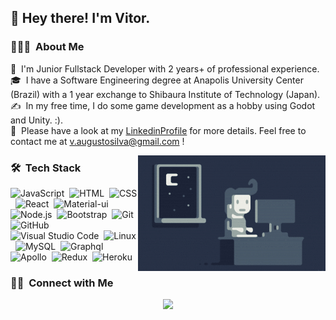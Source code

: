  <h2> 👋 Hey there! I'm Vitor.</h2>

### 👨🏻‍💻 &nbsp;About Me

🌱 &nbsp;I'm Junior Fullstack Developer with 2 years+ of professional experience.\
🎓 &nbsp;I have a Software Engineering degree at Anapolis University Center (Brazil) with a 1 year exchange to Shibaura Institute of Technology (Japan).\
✍️ &nbsp;In my free time, I do some game development as a hobby using Godot and Unity. :).\
📄 &nbsp;Please have a look at my [LinkedinProfile](https://www.linkedin.com/in/vitor-augusto-silva-8aa2b1135/) for more details. Feel free to contact me at v.augustosilva@gmail.com !

<img alt="Night Coding" src="https://raw.githubusercontent.com/AVS1508/AVS1508/master/assets/Night-Coding.gif" align="right"/>

### 🛠 &nbsp;Tech Stack

![JavaScript](https://img.shields.io/badge/-JavaScript-style=flat&logo=javascript)&nbsp;
![HTML](https://img.shields.io/badge/-HTML-9cf?style=flat&logo=HTML5)&nbsp;
![CSS](https://img.shields.io/badge/-CSS-9cf?style=flat&logo=CSS3&logoColor=1572B6)&nbsp;
![React](https://img.shields.io/badge/-React-9cf?style=flat&logo=react)&nbsp;
![Material-ui](https://img.shields.io/badge/-Material--ui-9cf?style=flat&logo=material-ui&logoColor=0081CB)&nbsp;
![Node.js](https://img.shields.io/badge/-Node.js-9cf?style=flat&logo=node.js)&nbsp;
![Bootstrap](https://img.shields.io/badge/-Bootstrap-9cf?style=flat&logo=bootstrap&logoColor=563D7C)&nbsp;
![Git](https://img.shields.io/badge/-Git-9cf?style=flat&logo=git)&nbsp;
![GitHub](https://img.shields.io/badge/-GitHub-9cf?style=flat&logo=github)&nbsp;
![Visual Studio Code](https://img.shields.io/badge/-Visual%20Studio%20Code-9cf?style=flat&logo=visual-studio-code&logoColor=007ACC)&nbsp;
![Linux](https://img.shields.io/badge/-Linux-9cf?style=flat&logo=linux&logoColor=FCC624)&nbsp;
![MySQL](https://img.shields.io/badge/-MySQL-9cf?style=flat&logo=mysql&logoColor=4479A1)&nbsp;
![Graphql](https://img.shields.io/badge/-GraphQL-9cf?style=flat&logo=graphql&logoColor=E10098)&nbsp;
![Apollo](https://img.shields.io/badge/-Apollo-9cf?style=flat&logo=apollo-graphql&logoColor=311C87)&nbsp;
![Redux](https://img.shields.io/badge/-Redux-9cf?style=flat&logo=redux&logoColor=764ABC)&nbsp;
![Heroku](https://img.shields.io/badge/-Heroku-9cf?style=flat&logo=heroku&logoColor=430098)&nbsp;

### 🤝🏻 &nbsp;Connect with Me

<p align="center">
<a href="https://www.linkedin.com/in/vitor-augusto-silva-8aa2b1135"><img src="https://img.shields.io/badge/-Vitor%20Augusto%20Silva-0077B5?style=flat&logo=Linkedin&logoColor=white"/></a>
</p>
